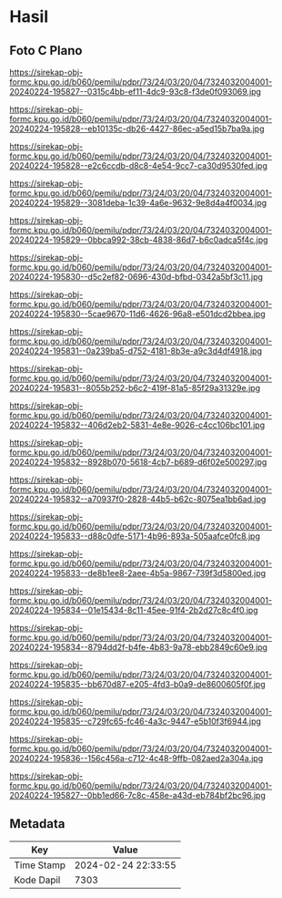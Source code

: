 # Hasil

## Foto C Plano

https://sirekap-obj-formc.kpu.go.id/b060/pemilu/pdpr/73/24/03/20/04/7324032004001-20240224-195827--0315c4bb-ef11-4dc9-93c8-f3de0f093069.jpg

https://sirekap-obj-formc.kpu.go.id/b060/pemilu/pdpr/73/24/03/20/04/7324032004001-20240224-195828--eb10135c-db26-4427-86ec-a5ed15b7ba9a.jpg

https://sirekap-obj-formc.kpu.go.id/b060/pemilu/pdpr/73/24/03/20/04/7324032004001-20240224-195828--e2c6ccdb-d8c8-4e54-9cc7-ca30d9530fed.jpg

https://sirekap-obj-formc.kpu.go.id/b060/pemilu/pdpr/73/24/03/20/04/7324032004001-20240224-195829--3081deba-1c39-4a6e-9632-9e8d4a4f0034.jpg

https://sirekap-obj-formc.kpu.go.id/b060/pemilu/pdpr/73/24/03/20/04/7324032004001-20240224-195829--0bbca992-38cb-4838-86d7-b6c0adca5f4c.jpg

https://sirekap-obj-formc.kpu.go.id/b060/pemilu/pdpr/73/24/03/20/04/7324032004001-20240224-195830--d5c2ef82-0696-430d-bfbd-0342a5bf3c11.jpg

https://sirekap-obj-formc.kpu.go.id/b060/pemilu/pdpr/73/24/03/20/04/7324032004001-20240224-195830--5cae9670-11d6-4626-96a8-e501dcd2bbea.jpg

https://sirekap-obj-formc.kpu.go.id/b060/pemilu/pdpr/73/24/03/20/04/7324032004001-20240224-195831--0a239ba5-d752-4181-8b3e-a9c3d4df4918.jpg

https://sirekap-obj-formc.kpu.go.id/b060/pemilu/pdpr/73/24/03/20/04/7324032004001-20240224-195831--8055b252-b6c2-419f-81a5-85f29a31329e.jpg

https://sirekap-obj-formc.kpu.go.id/b060/pemilu/pdpr/73/24/03/20/04/7324032004001-20240224-195832--406d2eb2-5831-4e8e-9026-c4cc106bc101.jpg

https://sirekap-obj-formc.kpu.go.id/b060/pemilu/pdpr/73/24/03/20/04/7324032004001-20240224-195832--8928b070-5618-4cb7-b689-d6f02e500297.jpg

https://sirekap-obj-formc.kpu.go.id/b060/pemilu/pdpr/73/24/03/20/04/7324032004001-20240224-195832--a70937f0-2828-44b5-b62c-8075ea1bb6ad.jpg

https://sirekap-obj-formc.kpu.go.id/b060/pemilu/pdpr/73/24/03/20/04/7324032004001-20240224-195833--d88c0dfe-5171-4b96-893a-505aafce0fc8.jpg

https://sirekap-obj-formc.kpu.go.id/b060/pemilu/pdpr/73/24/03/20/04/7324032004001-20240224-195833--de8b1ee8-2aee-4b5a-9867-739f3d5800ed.jpg

https://sirekap-obj-formc.kpu.go.id/b060/pemilu/pdpr/73/24/03/20/04/7324032004001-20240224-195834--01e15434-8c11-45ee-91f4-2b2d27c8c4f0.jpg

https://sirekap-obj-formc.kpu.go.id/b060/pemilu/pdpr/73/24/03/20/04/7324032004001-20240224-195834--8794dd2f-b4fe-4b83-9a78-ebb2849c60e9.jpg

https://sirekap-obj-formc.kpu.go.id/b060/pemilu/pdpr/73/24/03/20/04/7324032004001-20240224-195835--bb670d87-e205-4fd3-b0a9-de8600605f0f.jpg

https://sirekap-obj-formc.kpu.go.id/b060/pemilu/pdpr/73/24/03/20/04/7324032004001-20240224-195835--c729fc65-fc46-4a3c-9447-e5b10f3f6944.jpg

https://sirekap-obj-formc.kpu.go.id/b060/pemilu/pdpr/73/24/03/20/04/7324032004001-20240224-195836--156c456a-c712-4c48-9ffb-082aed2a304a.jpg

https://sirekap-obj-formc.kpu.go.id/b060/pemilu/pdpr/73/24/03/20/04/7324032004001-20240224-195827--0bb1ed66-7c8c-458e-a43d-eb784bf2bc96.jpg


## Metadata

| Key        | Value               |
| ---------- | ------------------- |
| Time Stamp | 2024-02-24 22:33:55 |
| Kode Dapil | 7303                |



